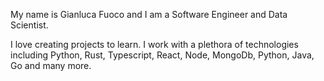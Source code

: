 My name is Gianluca Fuoco and I am a Software Engineer and Data Scientist. 

I love creating projects to learn. I work with a plethora of technologies including Python, Rust, Typescript, React, Node, MongoDb, Python, Java, Go and many more.
